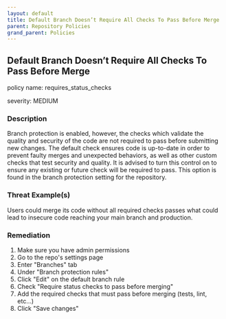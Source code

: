 ```yaml
---
layout: default
title: Default Branch Doesn’t Require All Checks To Pass Before Merge
parent: Repository Policies
grand_parent: Policies
---
```



## Default Branch Doesn’t Require All Checks To Pass Before Merge
policy name: requires_status_checks

severity: MEDIUM

### Description
Branch protection is enabled, however, the checks which validate the quality and security of the code are not required to pass before submitting new changes. The default check ensures code is up-to-date in order to prevent faulty merges and unexpected behaviors, as well as other custom checks that test security and quality. It is advised to turn this control on to ensure any existing or future check will be required to pass. This option is found in the branch protection setting for the repository.

### Threat Example(s)
Users could merge its code without all required checks passes what could lead to insecure code reaching your main branch and production.



### Remediation
1. Make sure you have admin permissions
2. Go to the repo's settings page
3. Enter "Branches" tab
4. Under "Branch protection rules"
5. Click "Edit" on the default branch rule
6. Check "Require status checks to pass before merging"
7. Add the required checks that must pass before merging (tests, lint, etc...)
8. Click "Save changes"



